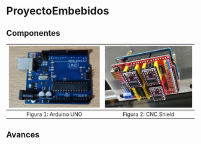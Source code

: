 # ProyectoEmbebidos

## Componentes

<img src="https://github.com/u201712431/ProyectoEmbebidos/blob/main/Imagenes/ArduinoUNO.jpg" width="250" height="165">    |    <img src="https://github.com/u201712431/ProyectoEmbebidos/blob/main/Imagenes/CNC-Shield.jpg" width="240" height="165">
:-------------------------------------------------------------------------------------------------------------------: | :-----------------------------------------------:
Figura 1: Arduino UNO | Figura 2: CNC Shield
## Avances
